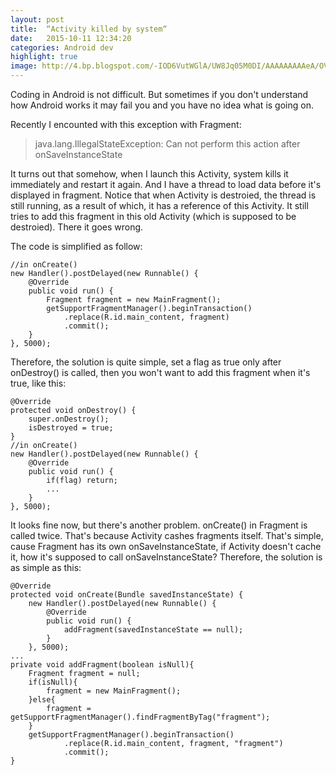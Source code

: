 ```yaml
---
layout: post
title:  “Activity killed by system“
date:   2015-10-11 12:34:20
categories: Android dev
highlight: true
image: http://4.bp.blogspot.com/-IOD6VutWGlA/UW8Jq05M0DI/AAAAAAAAAeA/OVckWFybKqg/s1600/DSC01317.JPG
---
```

Coding in Android is not difficult. But sometimes if you don't understand how Android works it may fail you and you have no idea what is going on. 

Recently I encounted with this exception with Fragment:
> java.lang.IllegalStateException: Can not perform this action after onSaveInstanceStateIt turns out that somehow, when I launch this Activity, system kills it immediately and restart it again. And I have a thread to load data before it's displayed in fragment. Notice that when Activity is destroied, the thread is still running, as a result of which, it has a reference of this Activity. It still tries to add this fragment in this old Activity (which is supposed to be destroied). There it goes wrong. 
The code is simplified as follow:
    //in onCreate()    new Handler().postDelayed(new Runnable() {        @Override        public void run() {            Fragment fragment = new MainFragment();            getSupportFragmentManager().beginTransaction()                .replace(R.id.main_content, fragment)                .commit();        }    }, 5000);
    Therefore, the solution is quite simple, set a flag as true only after onDestroy() is called, then you won't want to add this fragment when it's true, like this:
    @Override    protected void onDestroy() {        super.onDestroy();        isDestroyed = true;    }    //in onCreate()    new Handler().postDelayed(new Runnable() {        @Override        public void run() {            if(flag) return;            ...        }    }, 5000);It looks fine now, but there's another problem. onCreate() in Fragment is called twice. That's because Activity cashes fragments itself. That's simple, cause Fragment has its own onSaveInstanceState, if Activity doesn't cache it, how it's supposed to call onSaveInstanceState? Therefore, the solution is as simple as this:    @Override	protected void onCreate(Bundle savedInstanceState) {		new Handler().postDelayed(new Runnable() {            @Override            public void run() {                addFragment(savedInstanceState == null);            }        }, 5000);	...	private void addFragment(boolean isNull){        Fragment fragment = null;        if(isNull){            fragment = new MainFragment();        }else{            fragment = getSupportFragmentManager().findFragmentByTag("fragment");        }        getSupportFragmentManager().beginTransaction()                .replace(R.id.main_content, fragment, "fragment")                .commit();    }
